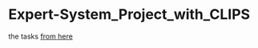 # Expert-System_Project_with_CLIPS
the tasks [from here](https://docs.google.com/document/d/1Wd_qvpAcTfcsG3c5AHxRNxXwTbXDg0ftbAxPKpkMCys/edit)
